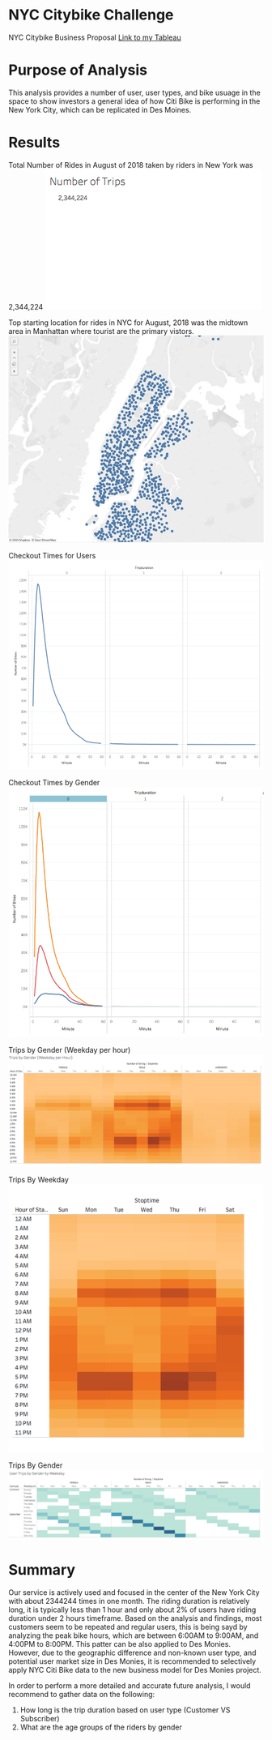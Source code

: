 # NYC Citybike Challenge
NYC Citybike Business Proposal
[Link to my Tableau](https://public.tableau.com/profile/reina1712#!/vizhome/NYC_Citibike_Story/Story?publish=yes)

# Purpose of Analysis
This analysis provides a number of user, user types, and bike usuage in the space to show investors a general idea of how Citi Bike is performing in the New York City, which can be replicated in Des Moines.

# Results

Total Number of Rides in August of 2018 taken by riders in New York was 2,344,224
<img src=https://github.com/reinalim/Bikesharing/blob/main/NumberofTrips.png>


Top starting location for rides in NYC for August, 2018 was the midtown area in Manhattan where tourist are the primary vistors. 
<img src=https://github.com/reinalim/Bikesharing/blob/main/TopStartingLocation.png>


Checkout Times for Users
<img src=https://github.com/reinalim/Bikesharing/blob/main/CheckoutTimesforUsers.png>


Checkout Times by Gender
<img src=https://github.com/reinalim/Bikesharing/blob/main/CheckoutTimesforGender.png>


Trips by Gender (Weekday per hour)
<img src=https://github.com/reinalim/Bikesharing/blob/main/TripsbyGender.png>

Trips By Weekday
<img src=https://github.com/reinalim/Bikesharing/blob/main/TripsbyWeekday.png>

Trips By Gender
<img src=https://github.com/reinalim/Bikesharing/blob/main/UserTripsbyGender.png>


# Summary
Our service is actively used and focused in the center of the New York City with about 2344244 times in one month. The riding duration is relatively long, it is typically less than 1 hour and only about 2% of users have riding duration under 2 hours timeframe. Based on the analysis and findings, most customers seem to be repeated and regular users, this is being sayd by analyzing the peak bike hours, which are between 6:00AM to 9:00AM, and 4:00PM to 8:00PM. This patter can be also applied to Des Monies. However, due to the geographic difference and non-known user type, and potential user market size in Des Monies, it is recommended to selectively apply NYC Citi Bike data to the new business model for Des Monies project. 

In order to perform a more detailed and accurate future analysis, I would recommend to gather data on the following:

1. How long is the trip duration based on user type (Customer VS Subscriber)
2. What are the age groups of the riders by gender
